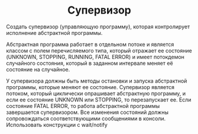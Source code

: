 <h1 align="center">Cупервизор</h1>
Создать супервизор (управляющую программу), которая контролирует исполнение абстрактной программы. 

Абстрактная программа работает в отдельном потоке и является классом с полем перечисляемого типа, который отражает ее состояние (UNKNOWN, STOPPING, RUNNING, FATAL ERROR) и имеет потокдемон случайного состояния, который в заданном интервале меняет её состояние на случайное.

У супервизора должны быть методы остановки и запуска абстрактной программы, которые меняют ее состояние. Супервизор является потоком, который циклически опрашивает абстрактную программу, и если ее состояние UNKNOWN или STOPPING, то перезапускает ее. Если состояние FATAL ERROR, то работа абстрактной программы завершается супервизором. Все изменения состояний должны сопровождаться соответствующими сообщениями в консоли. Использовать конструкции с wait/notify